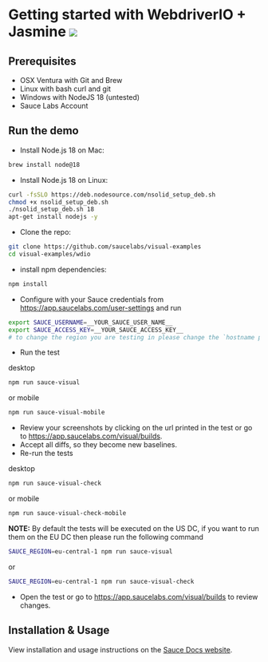 # Getting started with WebdriverIO + Jasmine [![](https://badgen.net/badge/Run%20this%20/README/5B3ADF?icon=https://runme.dev/img/logo.svg)](https://runme.dev/api/runme?repository=git%40github.com%3Asaucelabs%2Fvisual-examples.git)

## Prerequisites

- OSX Ventura with Git and Brew
- Linux with bash curl and git
- Windows with NodeJS 18 (untested)
- Sauce Labs Account

## Run the demo

- Install Node.js 18 on Mac:

```sh { name=nodejs-mac }
brew install node@18
```

- Install Node.js 18 on Linux:

```sh { name=nodejs-linux }
curl -fsSLO https://deb.nodesource.com/nsolid_setup_deb.sh
chmod +x nsolid_setup_deb.sh
./nsolid_setup_deb.sh 18
apt-get install nodejs -y
```

- Clone the repo:

```sh { name=clone }
git clone https://github.com/saucelabs/visual-examples
cd visual-examples/wdio
```

- install npm dependencies:

```sh { name=npm-install }
npm install
```

- Configure with your Sauce credentials from https://app.saucelabs.com/user-settings and run

```sh { name=set-credentials }
export SAUCE_USERNAME=__YOUR_SAUCE_USER_NAME__
export SAUCE_ACCESS_KEY=__YOUR_SAUCE_ACCESS_KEY__
# to change the region you are testing in please change the `hostname property in the wdio.conf.ts file
```

- Run the test

desktop

```sh { name=npm-run }
npm run sauce-visual
```

or mobile

```sh
npm run sauce-visual-mobile
```

- Review your screenshots by clicking on the url printed in the test or go to https://app.saucelabs.com/visual/builds.
- Accept all diffs, so they become new baselines.
- Re-run the tests

desktop

```sh { name=npm-run-modified }
npm run sauce-visual-check
```

or mobile

```sh
npm run sauce-visual-check-mobile
```

**NOTE:**
By default the tests will be executed on the US DC, if you want to run them on the EU DC then please run the following command

```sh { name=npm-run-eu }
SAUCE_REGION=eu-central-1 npm run sauce-visual
```

or

```sh { name=npm-run-modified-eu }
SAUCE_REGION=eu-central-1 npm run sauce-visual-check
```

- Open the test or go to https://app.saucelabs.com/visual/builds to review changes.

## Installation & Usage

View installation and usage instructions on the [Sauce Docs website](https://docs.saucelabs.com/visual-testing/integrations/webdriverio/).
